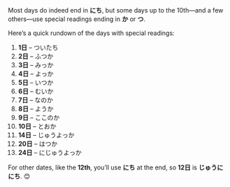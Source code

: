 Most days do indeed end in **にち**, but some days up to the 10th—and a few others—use special readings ending in **か** or **つ**.

Here’s a quick rundown of the days with special readings:

1. **1日** – ついたち
2. **2日** – ふつか
3. **3日** – みっか
4. **4日** – よっか
5. **5日** – いつか
6. **6日** – むいか
7. **7日** – なのか
8. **8日** – ようか
9. **9日** – ここのか
10. **10日** – とおか
14. **14日** – じゅうよっか
20. **20日** – はつか
24. **24日** – にじゅうよっか

For other dates, like the **12th**, you’ll use **にち** at the end, so **12日** is **じゅうににち**. 😊
